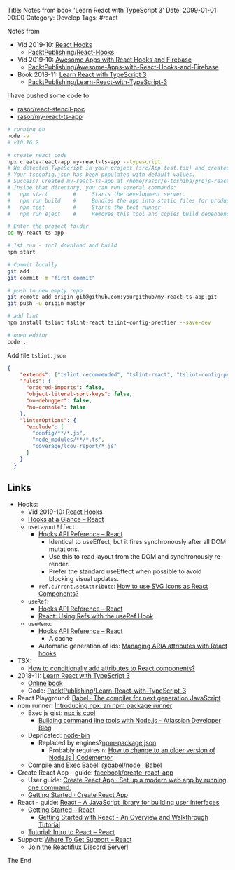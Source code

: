 Title: Notes from book 'Learn React with TypeScript 3'
Date: 2099-01-01 00:00
Category: Develop
Tags: #react

Notes from 

* Vid 2019-10: [React Hooks](https://subscription.packtpub.com/video/web_development/9781839210075)
    * [PacktPublishing/React-Hooks](https://github.com/PacktPublishing/React-Hooks)
* Vid 2019-10: [Awesome Apps with React Hooks and Firebase](https://subscription.packtpub.com/video/web_development/9781839211348)
    * [PacktPublishing/Awesome-Apps-with-React-Hooks-and-Firebase](https://github.com/PacktPublishing/Awesome-Apps-with-React-Hooks-and-Firebase)
* Book 2018-11: [Learn React with TypeScript 3](https://www.packtpub.com/web-development/learn-react-typescript-3)  
    * [PacktPublishing/Learn-React-with-TypeScript-3](https://github.com/PacktPublishing/Learn-React-with-TypeScript-3)

I have pushed some code to 

* [rasor/react-stencil-poc](https://github.com/rasor/react-stencil-poc)
* [rasor/my-react-ts-app](https://github.com/rasor/my-react-ts-app)

```bash
# running on
node -v
# v10.16.2

# create react code
npx create-react-app my-react-ts-app --typescript
# We detected TypeScript in your project (src/App.test.tsx) and created a tsconfig.json file for you.
# Your tsconfig.json has been populated with default values.
# Success! Created my-react-ts-app at /home/rasor/e-toshiba/projs-react/my-react-ts-app
# Inside that directory, you can run several commands:
#   npm start        #     Starts the development server.
#   npm run build    #     Bundles the app into static files for production.
#   npm test         #     Starts the test runner.
#   npm run eject    #     Removes this tool and copies build dependencies, configuration files and scripts into the app directory. If you do this, you can’t go back!

# Enter the project folder
cd my-react-ts-app

# 1st run - incl download and build
npm start

# Commit locally
git add .
git commit -m "first commit"

# push to new empty repo
git remote add origin git@github.com:yourgithub/my-react-ts-app.git
git push -u origin master

# add lint
npm install tslint tslint-react tslint-config-prettier --save-dev

# open editor
code .
```

Add file `tslint.json`

```json
{
    "extends": ["tslint:recommended", "tslint-react", "tslint-config-prettier"],
    "rules": {
      "ordered-imports": false,
      "object-literal-sort-keys": false,
      "no-debugger": false,
      "no-console": false
    },
    "linterOptions": {
      "exclude": [
        "config/**/*.js",
        "node_modules/**/*.ts",
        "coverage/lcov-report/*.js"
      ]
    }
  }
```


## Links

* Hooks:
    * Vid 2019-10: [React Hooks](https://subscription.packtpub.com/video/web_development/9781839210075)
    * [Hooks at a Glance – React](https://reactjs.org/docs/hooks-overview.html)
    * `useLayoutEffect`:
        * [Hooks API Reference – React](https://reactjs.org/docs/hooks-reference.html#uselayouteffect)
            * Identical to useEffect, but it fires synchronously after all DOM mutations. 
            * Use this to read layout from the DOM and synchronously re-render. 
            * Prefer the standard useEffect when possible to avoid blocking visual updates.
        * `ref.current.setAttribute`: [How to use SVG Icons as React Components?](https://www.robinwieruch.de/react-svg-icon-components)
    * `useRef`:
        * [Hooks API Reference – React](https://reactjs.org/docs/hooks-reference.html#useref)
        * [React: Using Refs with the useRef Hook](https://medium.com/@rossbulat/react-using-refs-with-the-useref-hook-884ed25b5c29)
    * `useMemo`: 
        * [Hooks API Reference – React](https://reactjs.org/docs/hooks-reference.html#usememo)
            * A cache
        * Automatic generation of ids: [Managing ARIA attributes with React hooks](https://medium.com/gronda/managing-aria-attributes-with-react-hooks-a7470d572683)
* TSX:
    * [How to conditionally add attributes to React components?](https://stackoverflow.com/questions/31163693/how-to-conditionally-add-attributes-to-react-components/35428331#35428331)
* 2018-11: [Learn React with TypeScript 3](https://www.packtpub.com/web-development/learn-react-typescript-3)
    * [Online book](https://subscription.packtpub.com/book/web_development/9781789610253)
    * Code: [PacktPublishing/Learn-React-with-TypeScript-3](https://github.com/PacktPublishing/Learn-React-with-TypeScript-3)
* React Playground: [Babel · The compiler for next generation JavaScript](https://babeljs.io/repl)
* npm runner: [Introducing npx: an npm package runner](https://blog.npmjs.org/post/162869356040/introducing-npx-an-npm-package-runner)
    * Exec js gist: [npx is cool](https://gist.github.com/zkat/4bc19503fe9e9309e2bfaa2c58074d32)
        * [Building command line tools with Node.js - Atlassian Developer Blog](https://blog.developer.atlassian.com/scripting-with-node/)
    * Depricated: [node-bin](https://www.npmjs.com/package/node-bin)
        * Replaced by engines?[npm-package.json](https://docs.npmjs.com/files/package.json#engines)
            * Probably requires `n`: [How to change to an older version of Node.js | Codementor](https://www.codementor.io/victor-nizeyimana/how-to-change-to-an-older-version-of-node-js-ofs3xt53n)
    * Compile and Exec Babel: [@babel/node · Babel](https://babeljs.io/docs/en/babel-node)
* Create React App - guide: [facebook/create-react-app](https://github.com/facebook/create-react-app)
    * User guide: [Create React App · Set up a modern web app by running one command.](https://create-react-app.dev/)
    * [Getting Started · Create React App](https://create-react-app.dev/docs/getting-started)
* React - guide: [React – A JavaScript library for building user interfaces](https://reactjs.org/)
    * [Getting Started – React](https://reactjs.org/docs/getting-started.html)
        * [Getting Started with React - An Overview and Walkthrough Tutorial](https://www.taniarascia.com/getting-started-with-react/)
    * [Tutorial: Intro to React – React](https://reactjs.org/tutorial/tutorial.html)
* Support: [Where To Get Support – React](https://reactjs.org/community/support.html)
    * [Join the Reactiflux Discord Server!](https://discordapp.com/invite/0ZcbPKXt5bZjGY5n)


The End